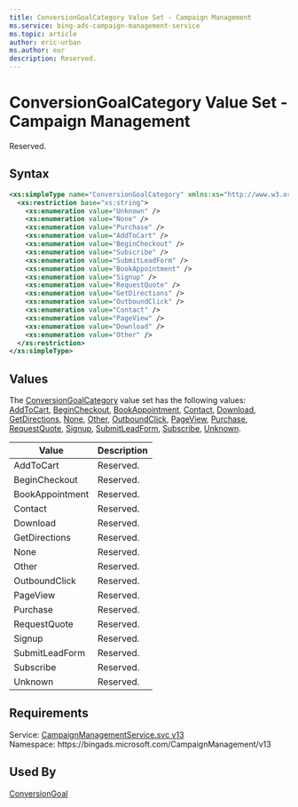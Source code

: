 ```yaml
---
title: ConversionGoalCategory Value Set - Campaign Management
ms.service: bing-ads-campaign-management-service
ms.topic: article
author: eric-urban
ms.author: eur
description: Reserved.
---
```

# ConversionGoalCategory Value Set - Campaign Management
Reserved.

## Syntax
```xml
<xs:simpleType name="ConversionGoalCategory" xmlns:xs="http://www.w3.org/2001/XMLSchema">
  <xs:restriction base="xs:string">
    <xs:enumeration value="Unknown" />
    <xs:enumeration value="None" />
    <xs:enumeration value="Purchase" />
    <xs:enumeration value="AddToCart" />
    <xs:enumeration value="BeginCheckout" />
    <xs:enumeration value="Subscribe" />
    <xs:enumeration value="SubmitLeadForm" />
    <xs:enumeration value="BookAppointment" />
    <xs:enumeration value="Signup" />
    <xs:enumeration value="RequestQuote" />
    <xs:enumeration value="GetDirections" />
    <xs:enumeration value="OutboundClick" />
    <xs:enumeration value="Contact" />
    <xs:enumeration value="PageView" />
    <xs:enumeration value="Download" />
    <xs:enumeration value="Other" />
  </xs:restriction>
</xs:simpleType>
```

## <a name="values"></a>Values

The [ConversionGoalCategory](conversiongoalcategory.md) value set has the following values: [AddToCart](#addtocart), [BeginCheckout](#begincheckout), [BookAppointment](#bookappointment), [Contact](#contact), [Download](#download), [GetDirections](#getdirections), [None](#none), [Other](#other), [OutboundClick](#outboundclick), [PageView](#pageview), [Purchase](#purchase), [RequestQuote](#requestquote), [Signup](#signup), [SubmitLeadForm](#submitleadform), [Subscribe](#subscribe), [Unknown](#unknown).

|Value|Description|
|-----------|---------------|
|<a name="addtocart"></a>AddToCart|Reserved.|
|<a name="begincheckout"></a>BeginCheckout|Reserved.|
|<a name="bookappointment"></a>BookAppointment|Reserved.|
|<a name="contact"></a>Contact|Reserved.|
|<a name="download"></a>Download|Reserved.|
|<a name="getdirections"></a>GetDirections|Reserved.|
|<a name="none"></a>None|Reserved.|
|<a name="other"></a>Other|Reserved.|
|<a name="outboundclick"></a>OutboundClick|Reserved.|
|<a name="pageview"></a>PageView|Reserved.|
|<a name="purchase"></a>Purchase|Reserved.|
|<a name="requestquote"></a>RequestQuote|Reserved.|
|<a name="signup"></a>Signup|Reserved.|
|<a name="submitleadform"></a>SubmitLeadForm|Reserved.|
|<a name="subscribe"></a>Subscribe|Reserved.|
|<a name="unknown"></a>Unknown|Reserved.|

## Requirements
Service: [CampaignManagementService.svc v13](https://campaign.api.bingads.microsoft.com/Api/Advertiser/CampaignManagement/v13/CampaignManagementService.svc)  
Namespace: https\://bingads.microsoft.com/CampaignManagement/v13  

## Used By
[ConversionGoal](conversiongoal.md)  
